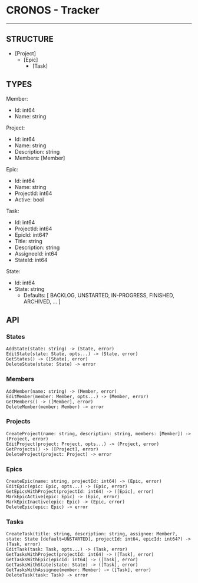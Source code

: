 # CRONOS - Tracker
---

## STRUCTURE

- [Project]
    - [Epic]
       -  [Task]

## TYPES

Member:
   - Id: int64
   - Name: string

Project:
   - Id: int64
   - Name: string
   - Description: string
   - Members: [Member]

Epic:
   - Id: int64
   - Name: string
   - ProjectId: int64
   - Active: bool

Task:
   - Id: int64
   - ProjectId: int64
   - EpicId: int64?
   - Title: string
   - Description: string
   - AssigneeId: int64
   - StateId: int64

State:
   - Id: int64
   - State: string
        - Defaults: [ BACKLOG, UNSTARTED, IN-PROGRESS, FINISHED, ARCHIVED, ... ]

## API

### States
```
AddState(state: string) -> (State, error)
EditState(state: State, opts...) -> (State, error)
GetStates() -> ([State], error)
DeleteState(state: State) -> error
```

### Members
```
AddMember(name: string) -> (Member, error)
EditMember(member: Member, opts...) -> (Member, error)
GetMembers() -> ([Member], error)
DeleteMember(member: Member) -> error
```

### Projects
```
CreateProject(name: string, description: string, members: [Member]) -> (Project, error)
EditProject(project: Project, opts...) -> (Project, error)
GetProjects() -> ([Project], error)
DeleteProject(project: Project) -> error
```

### Epics
```
CreateEpic(name: string, projectId: int64) -> (Epic, error)
EditEpic(epic: Epic, opts...) -> (Epic, error)
GetEpicsWithProject(projectId: int64) -> ([Epic], error)
MarkEpicActive(epic: Epic) -> (Epic, error)
MarkEpicInactive(epic: Epic) -> (Epic, error)
DeleteEpic(epic: Epic) -> error
```

### Tasks
```
CreateTask(title: string, description: string, assignee: Member?, state: State [default=UNSTARTED], projectId: int64, epicId: int64?) -> (Task, error)
EditTask(task: Task, opts...) -> (Task, error)
GetTasksWithProject(projectId: int64) -> ([Task], error)
GetTasksWithEpic(epicId: int64) -> ([Task], error)
GetTasksWithState(state: State) -> ([Task], error)
GetTasksWithAssignee(member: Member) -> ([Task], error)
DeleteTask(task: Task) -> error
```
